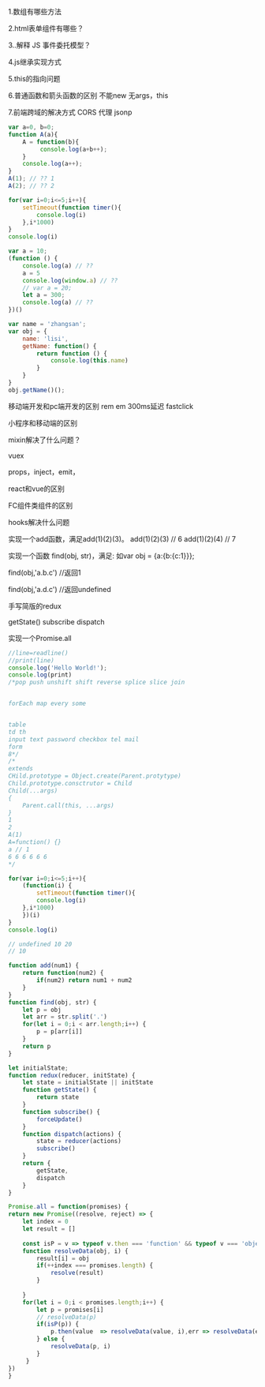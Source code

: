 1.数组有哪些方法

2.html表单组件有哪些？

3..解释 JS 事件委托模型？

4.js继承实现方式

5.this的指向问题

6.普通函数和箭头函数的区别
不能new  无args，this

7.前端跨域的解决方式
CORS
代理
jsonp

```js
var a=0, b=0;
function A(a){
    A = function(b){
         console.log(a+b++);
    }
    console.log(a++);
}
A(1); // ?? 1
A(2); // ?? 2
```

```js
for(var i=0;i<=5;i++){
    setTimeout(function timer(){
        console.log(i)
    },i*1000)
}
console.log(i)
```
```js
var a = 10;
(function () {
    console.log(a) // ??
    a = 5
    console.log(window.a) // ??
    // var a = 20;
    let a = 300;
    console.log(a) // ??
})()
```

```js
var name = 'zhangsan';
var obj = {
    name: 'lisi',
    getName: function() {
        return function () {
            console.log(this.name)
        }
    }
}
obj.getName()();
```

移动端开发和pc端开发的区别
rem
em
300ms延迟 fastclick 

小程序和移动端的区别

mixin解决了什么问题？

vuex

props，inject，emit，

react和vue的区别

FC组件类组件的区别

hooks解决什么问题

实现一个add函数，满足add(1)(2)(3)。
add(1)(2)(3) // 6
add(1)(2)(4) // 7

实现一个函数 find(obj, str)，满足:
如var obj = {a:{b:{c:1}}};

find(obj,'a.b.c') //返回1

find(obj,'a.d.c') //返回undefined


手写简版的redux

getState()
subscribe
dispatch

实现一个Promise.all





```js
//line=readline()
//print(line)
console.log('Hello World!');
console.log(print)
/*pop push unshift shift reverse splice slice join


forEach map every some


table 
td th 
input text password checkbox tel mail 
form 
8*/
/*
extends
CHild.prototype = Object.create(Parent.protytype)
Child.prototype.consctrutor = Child
Child(...args) 
{
    Parent.call(this, ...args)
}
1
2
A(1)
A=function() {}
a // 1
6 6 6 6 6 6
*/

for(var i=0;i<=5;i++){
    (function(i) {
        setTimeout(function timer(){
        console.log(i)
    },i*1000)
    })(i)
}
console.log(i)

// undefined 10 20
// 10 

function add(num1) {
    return function(num2) {
        if(num2) return num1 + num2
    }
}
function find(obj, str) {
    let p = obj
    let arr = str.split('.')
    for(let i = 0;i < arr.length;i++) {
        p = p[arr[i]]
    }
    return p
}

let initialState;
function redux(reducer, initState) {
    let state = initialState || initState
    function getState() {
        return state
    }
    function subscribe() {
        forceUpdate()
    }
    function dispatch(actions) {
        state = reducer(actions)
        subscribe()
    } 
    return {
        getState,
        dispatch
    }
}

Promise.all = function(promises) {
return new Promise((resolve, reject) => {
    let index = 0
    let result = []
    
    const isP = v => typeof v.then === 'function' && typeof v === 'object' && v != null
    function resolveData(obj, i) {
        result[i] = obj
        if(++index === promises.length) {
            resolve(result)
        }
        
    }
    for(let i = 0;i < promises.length;i++) {
        let p = promises[i]
        // resolveData(p)
        if(isP(p)) {
            p.then(value  => resolveData(value, i),err => resolveData(err, i))
        } else {
            resolveData(p, i)
        }
     }
})
}
```